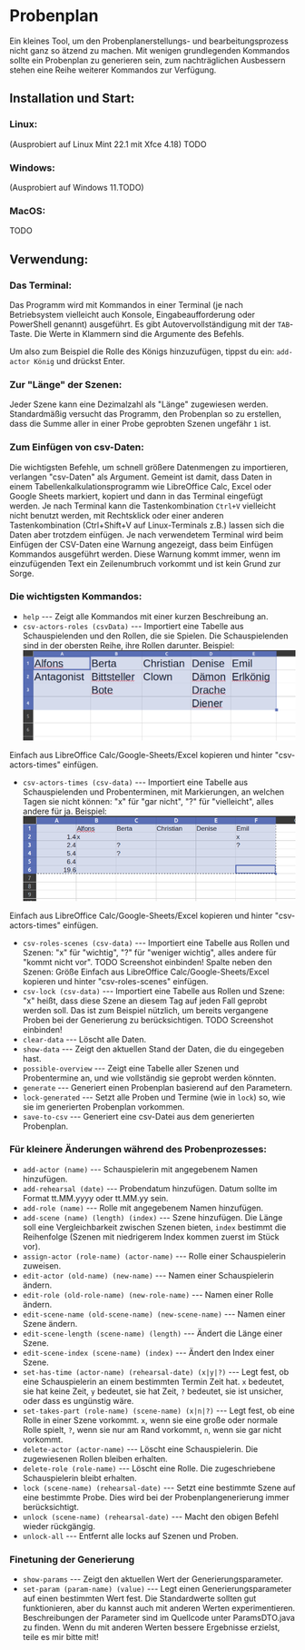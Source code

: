 # Probenplan
Ein kleines Tool, um den Probenplanerstellungs- und bearbeitungsprozess nicht ganz so ätzend zu machen. Mit wenigen grundlegenden Kommandos sollte ein Probenplan zu generieren sein, zum nachträglichen Ausbessern stehen eine Reihe weiterer Kommandos zur Verfügung.

## Installation und Start:
### Linux:
(Ausprobiert auf Linux Mint 22.1 mit Xfce 4.18)
TODO
### Windows:
(Ausprobiert auf Windows 11.TODO)

### MacOS:
TODO

## Verwendung:

### Das Terminal:
Das Programm wird mit Kommandos in einer Terminal (je nach Betriebsystem vielleicht auch Konsole, Eingabeaufforderung oder PowerShell genannt) ausgeführt. Es gibt Autovervollständigung mit der `TAB`-Taste. Die Werte in Klammern sind die Argumente des Befehls. 

Um also zum Beispiel die Rolle des Königs hinzuzufügen, tippst du ein: `add-actor König` und drückst Enter.

### Zur "Länge" der Szenen:
Jeder Szene kann eine Dezimalzahl als "Länge" zugewiesen werden. Standardmäßig versucht das Programm, den Probenplan so zu erstellen, dass die Summe aller in einer Probe geprobten Szenen ungefähr `1` ist.

### Zum Einfügen von csv-Daten:
Die wichtigsten Befehle, um schnell größere Datenmengen zu importieren, verlangen "csv-Daten" als Argument. Gemeint ist damit, dass Daten in einem Tabellenkalkulationsprogramm wie LibreOffice Calc, Excel oder Google Sheets markiert, kopiert und dann in das Terminal eingefügt werden. Je nach Terminal kann die Tastenkombination `Ctrl+V` vielleicht nicht benutzt werden, mit Rechtsklick oder einer anderen Tastenkombination (Ctrl+Shift+V auf Linux-Terminals z.B.) lassen sich die Daten aber trotzdem einfügen.
Je nach verwendetem Terminal wird beim Einfügen der CSV-Daten eine Warnung angezeigt, dass beim Einfügen Kommandos ausgeführt werden. Diese Warnung kommt immer, wenn im einzufügenden Text ein Zeilenumbruch vorkommt und ist kein Grund zur Sorge.

### Die wichtigsten Kommandos:
- `help` --- Zeigt alle Kommandos mit einer kurzen Beschreibung an.
- `csv-actors-roles (csvData)` --- Importiert eine Tabelle aus Schauspielenden und den Rollen, die sie Spielen. Die Schauspielenden sind in der obersten Reihe, ihre Rollen darunter.
Beispiel: ![Bild einer Tabelle](beispielcsvs/actors_roles.png)

Einfach aus LibreOffice Calc/Google-Sheets/Excel kopieren und hinter "csv-actors-times" einfügen.
- `csv-actors-times (csv-data)` --- Importiert eine Tabelle aus Schauspielenden und Probenterminen, mit Markierungen, an welchen Tagen sie nicht können: "x" für "gar nicht", "?" für "vielleicht", alles andere für ja.
Beispiel: ![Bild einer Tabelle](beispielcsvs/actors_times.png)

Einfach aus LibreOffice Calc/Google-Sheets/Excel kopieren und hinter "csv-actors-times" einfügen.
- `csv-roles-scenes (csv-data)` --- Importiert eine Tabelle aus Rollen und Szenen: "x" für "wichtig", "?" für "weniger wichtig", alles andere für "kommt nicht vor".
TODO Screenshot einbinden! Spalte neben den Szenen: Größe
Einfach aus LibreOffice Calc/Google-Sheets/Excel kopieren und hinter "csv-roles-scenes" einfügen.
- `csv-lock (csv-data)` --- Importiert eine Tabelle aus Rollen und Szene: "x" heißt, dass diese Szene an diesem Tag auf jeden Fall geprobt werden soll. Das ist zum Beispiel nützlich, um bereits vergangene Proben bei der Generierung zu berücksichtigen.
TODO Screenshot einbinden!
- `clear-data` --- Löscht alle Daten.
- `show-data` --- Zeigt den aktuellen Stand der Daten, die du eingegeben hast.
- `possible-overview` --- Zeigt eine Tabelle aller Szenen und Probentermine an, und wie vollständig sie geprobt werden könnten.
- `generate` --- Generiert einen Probenplan basierend auf den Parametern.
- `lock-generated` --- Setzt alle Proben und Termine (wie in `lock`) so, wie sie im generierten Probenplan vorkommen.
- `save-to-csv` --- Generiert eine csv-Datei aus dem generierten Probenplan.

### Für kleinere Änderungen während des Probenprozesses:
- `add-actor (name)` --- Schauspielerin mit angegebenem Namen hinzufügen.
- `add-rehearsal (date)` --- Probendatum hinzufügen. Datum sollte im Format tt.MM.yyyy oder tt.MM.yy sein.
- `add-role (name)` --- Rolle mit angegebenem Namen hinzufügen.
- `add-scene (name) (length) (index)` --- Szene hinzufügen. Die Länge soll eine Vergleichbarkeit zwischen Szenen bieten, `index` bestimmt die Reihenfolge (Szenen mit niedrigerem Index kommen zuerst im Stück vor).
- `assign-actor (role-name) (actor-name)` --- Rolle einer Schauspielerin zuweisen.
- `edit-actor (old-name) (new-name)` --- Namen einer Schauspielerin ändern.
- `edit-role (old-role-name) (new-role-name)` --- Namen einer Rolle ändern.
- `edit-scene-name (old-scene-name) (new-scene-name)` --- Namen einer Szene ändern.
- `edit-scene-length (scene-name) (length)` --- Ändert die Länge einer Szene.
- `edit-scene-index (scene-name) (index)` --- Ändert den Index einer Szene.
- `set-has-time (actor-name) (rehearsal-date) (x|y|?)` --- Legt fest, ob eine Schauspielerin an einem bestimmten Termin Zeit hat. `x` bedeutet, sie hat keine Zeit, `y` bedeutet, sie hat Zeit, `?` bedeutet, sie ist unsicher, oder dass es ungünstig wäre.
- `set-takes-part (role-name) (scene-name) (x|n|?)` --- Legt fest, ob eine Rolle in einer Szene vorkommt. `x`, wenn sie eine große oder normale Rolle spielt, `?`, wenn sie nur am Rand vorkommt, `n`, wenn sie gar nicht vorkommt.
- `delete-actor (actor-name)` --- Löscht eine Schauspielerin. Die zugewiesenen Rollen bleiben erhalten.
- `delete-role (role-name)` --- Löscht eine Rolle. Die zugeschriebene Schauspielerin bleibt erhalten.
- `lock (scene-name) (rehearsal-date)` --- Setzt eine bestimmte Szene auf eine bestimmte Probe. Dies wird bei der Probenplangenerierung immer berücksichtigt.
- `unlock (scene-name) (rehearsal-date)` --- Macht den obigen Befehl wieder rückgängig.
- `unlock-all` --- Entfernt alle locks auf Szenen und Proben.

### Finetuning der Generierung
- `show-params` --- Zeigt den aktuellen Wert der Generierungsparameter.
- `set-param (param-name) (value)` --- Legt einen Generierungsparameter auf einen bestimmten Wert fest. Die Standardwerte sollten gut funktionieren, aber du kannst auch mit anderen Werten experimentieren. Beschreibungen der Parameter sind im Quellcode unter ParamsDTO.java zu finden. Wenn du mit anderen Werten bessere Ergebnisse erzielst, teile es mir bitte mit!


